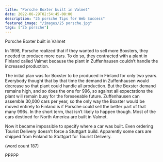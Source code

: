 ```yaml
---
title: "Porsche Boxter built in Valmet"
date: 2022-06-29T02:54:45-08:00
description: "25 porsche Tips for Web Success"
featured_image: "/images/25 porsche.jpg"
tags: ["25 porsche"]
---
```


Porsche Boxter built in Valmet


In 1998, Porsche realized that if they wanted to sell more Boxsters, 
they needed to produce more cars. To do so, they contracted with 
a plant in Finland called Valmet because the plant in Zuffenhausen 
couldn’t handle the increased production. 

The initial plan was for Boxster to be produced in Finland for only two 
years. Everybody thought that by that time the demand in Zuffenhausen 
would decrease so that plant could handle all production. But the 
Boxster demand remains high, and so does the one for 996, so 
against all expectations the plant will remain busy for the foreseeable 
future. Zuffenhausen can assemble 30,000 cars per year, so the only 
way the Boxster would be moved entirely to Finland is if Porsche could 
sell the better part of that many 996s. In the short term, that isn’t likely to 
happen though.  Most of the cars destined for North America are built
in Valmet.

Now it became impossible to specify where a car was built. Even ordering 
Tourist Delivery doesn't force a Stuttgart build. Apparently some cars 
are shipped from Finland to Stuttgart for Tourist Delivery.

(word count 187)

PPPPP

